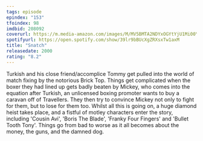 ```yaml
---
tags: episode
epindex: "153"
tfoindex: 98
imdbid: 208092
coverurl: https://m.media-amazon.com/images/M/MV5BMTA2NDYxOGYtYjU1Mi00Y2QzLTgxMTQtMWI1MGI0ZGQ5MmU4XkEyXkFqcGdeQXVyNDk3NzU2MTQ@._V1_SY300_CR1,0,202,300_.jpg
spotifyurl: https://open.spotify.com/show/39lr9bBUcXgZRXsxTw1axM
title: "Snatch"
releasedate: 2000
rating: "8.2"
---
```


Turkish and his close friend/accomplice Tommy get pulled into the world of match fixing by the notorious Brick Top. Things get complicated when the boxer they had lined up gets badly beaten by Mickey, who comes into the equation after Turkish, an unlicensed boxing promoter wants to buy a caravan off of Travellers. They then try to convince Mickey not only to fight for them, but to lose for them too. Whilst all this is going on, a huge diamond heist takes place, and a fistful of motley characters enter the story, including 'Cousin Avi', 'Boris The Blade', 'Franky Four Fingers' and 'Bullet Tooth Tony'. Things go from bad to worse as it all becomes about the money, the guns, and the damned dog.